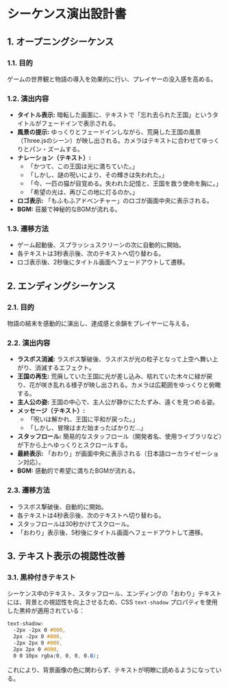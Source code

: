 # シーケンス演出設計書

## 1. オープニングシーケンス

### 1.1. 目的

ゲームの世界観と物語の導入を効果的に行い、プレイヤーの没入感を高める。

### 1.2. 演出内容

- **タイトル表示:** 暗転した画面に、テキストで「忘れ去られた王国」というタイトルがフェードインで表示される。
- **風景の提示:** ゆっくりとフェードインしながら、荒廃した王国の風景（Three.jsのシーン）が映し出される。カメラはテキストに合わせてゆっくりとパン・ズームする。
- **ナレーション（テキスト）:**
  - 「かつて、この王国は光に満ちていた。」
  - 「しかし、謎の呪いにより、その輝きは失われた。」
  - 「今、一匹の猫が目覚める。失われた記憶と、王国を救う使命を胸に。」
  - 「希望の光は、再びこの地に灯るのか。」
- **ロゴ表示:** 「もふもふアドベンチャー」のロゴが画面中央に表示される。
- **BGM:** 荘厳で神秘的なBGMが流れる。

### 1.3. 遷移方法

- ゲーム起動後、スプラッシュスクリーンの次に自動的に開始。
- 各テキストは3秒表示後、次のテキストへ切り替わる。
- ロゴ表示後、2秒後にタイトル画面へフェードアウトして遷移。

## 2. エンディングシーケンス

### 2.1. 目的

物語の結末を感動的に演出し、達成感と余韻をプレイヤーに与える。

### 2.2. 演出内容

- **ラスボス消滅:** ラスボス撃破後、ラスボスが光の粒子となって上空へ舞い上がり、消滅するエフェクト。
- **王国の再生:** 荒廃していた王国に光が差し込み、枯れていた木々に緑が戻り、花が咲き乱れる様子が映し出される。カメラは広範囲をゆっくりと俯瞰する。
- **主人公の姿:** 王国の中心で、主人公が静かにたたずみ、遠くを見つめる姿。
- **メッセージ（テキスト）:**
  - 「呪いは解かれ、王国に平和が戻った。」
  - 「しかし、冒険はまだ始まったばかりだ…」
- **スタッフロール:** 簡易的なスタッフロール（開発者名、使用ライブラリなど）が下から上へゆっくりとスクロールする。
- **最終表示:** 「おわり」が画面中央に表示される（日本語ローカライゼーション対応）。
- **BGM:** 感動的で希望に満ちたBGMが流れる。

### 2.3. 遷移方法

- ラスボス撃破後、自動的に開始。
- 各テキストは4秒表示後、次のテキストへ切り替わる。
- スタッフロールは30秒かけてスクロール。
- 「おわり」表示後、5秒後にタイトル画面へフェードアウトして遷移。

## 3. テキスト表示の視認性改善

### 3.1. 黒枠付きテキスト

シーケンス中のテキスト、スタッフロール、エンディングの「おわり」テキストには、背景との視認性を向上させるため、CSS `text-shadow` プロパティを使用した黒枠が適用されている：

```css
text-shadow: 
  -2px -2px 0 #000,
  2px -2px 0 #000,
  -2px 2px 0 #000,
  2px 2px 0 #000,
  0 0 10px rgba(0, 0, 0, 0.8);
```

これにより、背景画像の色に関わらず、テキストが明瞭に読めるようになっている。
